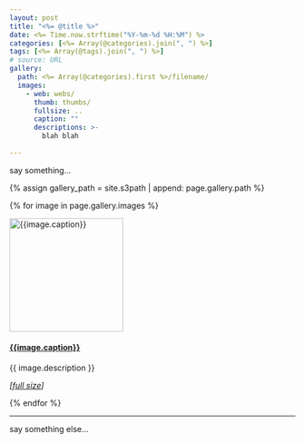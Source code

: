 ```yaml
---
layout: post
title: "<%= @title %>"
date: <%= Time.now.strftime("%Y-%m-%d %H:%M") %>
categories: [<%= Array(@categories).join(", ") %>]
tags: [<%= Array(@tags).join(", ") %>]
# source: URL
gallery:
  path: <%= Array(@categories).first %>/filename/
  images:
    - web: webs/
      thumb: thumbs/
      fullsize: ..
      caption: ""
      descriptions: >-
        blah blah
        
---
```


say something...

{% assign gallery_path = site.s3path | append: page.gallery.path %}

{% for image in page.gallery.images %}

<div class="media">
<div class="media-left">
<a target="_blank" href="{{image.web | prepend: gallery_path}}"><img
class="media-object" src="{{image.thumb | prepend: gallery_path}}"
alt="{{image.caption}}" width="200px" height="200px" style="min-width: 200px;
min-height: 200px;"></a>
</div>
<div class="media-body">
<h4 class="media-heading"><a target="_blank" href="{{image.web | prepend: gallery_path}}">{{image.caption}}</a></h4>
<p>{{ image.description }}</p>
<p><em>[<a target="_blank" href="{{image.fullsize | prepend: gallery_path}}">full size</a>]</em></p>
</div>
</div>

{% endfor %}


*******

say something else...



